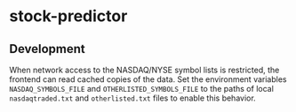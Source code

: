 # stock-predictor

## Development

When network access to the NASDAQ/NYSE symbol lists is restricted, the
frontend can read cached copies of the data. Set the environment variables
`NASDAQ_SYMBOLS_FILE` and `OTHERLISTED_SYMBOLS_FILE` to the paths of local
`nasdaqtraded.txt` and `otherlisted.txt` files to enable this behavior.
